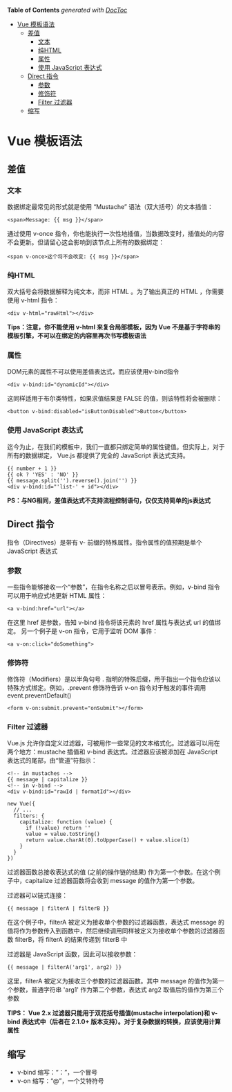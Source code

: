 <!-- START doctoc generated TOC please keep comment here to allow auto update -->
<!-- DON'T EDIT THIS SECTION, INSTEAD RE-RUN doctoc TO UPDATE -->
**Table of Contents**  *generated with [DocToc](https://github.com/thlorenz/doctoc)*

- [Vue 模板语法](#vue-%E6%A8%A1%E6%9D%BF%E8%AF%AD%E6%B3%95)
  - [差值](#%E5%B7%AE%E5%80%BC)
    - [文本](#%E6%96%87%E6%9C%AC)
    - [纯HTML](#%E7%BA%AFhtml)
    - [属性](#%E5%B1%9E%E6%80%A7)
    - [使用 JavaScript 表达式](#%E4%BD%BF%E7%94%A8-javascript-%E8%A1%A8%E8%BE%BE%E5%BC%8F)
  - [Direct 指令](#direct-%E6%8C%87%E4%BB%A4)
    - [参数](#%E5%8F%82%E6%95%B0)
    - [修饰符](#%E4%BF%AE%E9%A5%B0%E7%AC%A6)
    - [Filter 过滤器](#filter-%E8%BF%87%E6%BB%A4%E5%99%A8)
  - [缩写](#%E7%BC%A9%E5%86%99)

<!-- END doctoc generated TOC please keep comment here to allow auto update -->

# Vue 模板语法

## 差值

### 文本

数据绑定最常见的形式就是使用 “Mustache” 语法（双大括号）的文本插值：

	<span>Message: {{ msg }}</span>

通过使用 v-once 指令，你也能执行一次性地插值，当数据改变时，插值处的内容不会更新。但请留心这会影响到该节点上所有的数据绑定：

	<span v-once>这个将不会改变: {{ msg }}</span>

### 纯HTML

双大括号会将数据解释为纯文本，而非 HTML 。为了输出真正的 HTML ，你需要使用 v-html 指令：

	<div v-html="rawHtml"></div>

**Tips：注意，你不能使用 v-html 来复合局部模板，因为 Vue 不是基于字符串的模板引擎，不可以在绑定的内容里再次书写模板语法**

### 属性

DOM元素的属性不可以使用差值表达式，而应该使用v-bind指令

	<div v-bind:id="dynamicId"></div>

这同样适用于布尔类特性，如果求值结果是 FALSE 的值，则该特性将会被删除：

	<button v-bind:disabled="isButtonDisabled">Button</button>

### 使用 JavaScript 表达式

迄今为止，在我们的模板中，我们一直都只绑定简单的属性键值。但实际上，对于所有的数据绑定， Vue.js 都提供了完全的 JavaScript 表达式支持。

~~~
{{ number + 1 }}
{{ ok ? 'YES' : 'NO' }}
{{ message.split('').reverse().join('') }}
<div v-bind:id="'list-' + id"></div>
~~~

**PS：与NG相同，差值表达式不支持流程控制语句，仅仅支持简单的js表达式**


## Direct 指令

指令（Directives）是带有 v- 前缀的特殊属性。指令属性的值预期是单个 JavaScript 表达式

### 参数

一些指令能够接收一个“参数”，在指令名称之后以冒号表示。例如，v-bind 指令可以用于响应式地更新 HTML 属性：

	<a v-bind:href="url"></a>

在这里 href 是参数，告知 v-bind 指令将该元素的 href 属性与表达式 url 的值绑定。
另一个例子是 v-on 指令，它用于监听 DOM 事件：

	<a v-on:click="doSomething">

### 修饰符

修饰符（Modifiers）是以半角句号 . 指明的特殊后缀，用于指出一个指令应该以特殊方式绑定。例如，.prevent 修饰符告诉 v-on 指令对于触发的事件调用 event.preventDefault()

	<form v-on:submit.prevent="onSubmit"></form>


### Filter 过滤器

Vue.js 允许你自定义过滤器，可被用作一些常见的文本格式化。过滤器可以用在两个地方：mustache 插值和 v-bind 表达式。过滤器应该被添加在 JavaScript 表达式的尾部，由“管道”符指示：

~~~
<!-- in mustaches -->
{{ message | capitalize }}
<!-- in v-bind -->
<div v-bind:id="rawId | formatId"></div>

new Vue({
  // ...
  filters: {
    capitalize: function (value) {
      if (!value) return ''
      value = value.toString()
      return value.charAt(0).toUpperCase() + value.slice(1)
    }
  }
})
~~~

过滤器函数总接收表达式的值 (之前的操作链的结果) 作为第一个参数。在这个例子中，capitalize 过滤器函数将会收到 message 的值作为第一个参数。

过滤器可以链式连接：

	{{ message | filterA | filterB }}

在这个例子中，filterA 被定义为接收单个参数的过滤器函数，表达式 message 的值将作为参数传入到函数中，然后继续调用同样被定义为接收单个参数的过滤器函数 filterB，将 filterA 的结果传递到 filterB 中

过滤器是 JavaScript 函数，因此可以接收参数：

	{{ message | filterA('arg1', arg2) }}

这里，filterA 被定义为接收三个参数的过滤器函数。其中 message 的值作为第一个参数，普通字符串 'arg1' 作为第二个参数，表达式 arg2 取值后的值作为第三个参数


**TIPS： Vue 2.x 过滤器只能用于双花括号插值(mustache interpolation)和 v-bind 表达式中（后者在 2.1.0+ 版本支持）。对于复杂数据的转换，应该使用计算属性**


## 缩写

- v-bind 缩写：“：”，一个冒号
- v-on 缩写：“@”，一个艾特符号




